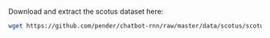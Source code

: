 Download and extract the scotus dataset here:

```bash
wget https://github.com/pender/chatbot-rnn/raw/master/data/scotus/scotus.bz2 && bzip2 -dk scotus.bz2
```
